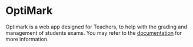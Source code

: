 # OptiMark

Optimark is a web app designed for Teachers, to help with the grading and management of students exams. You may refer to the [documentation](https://jhqiu21.github.io/OptiMark/) for more information.